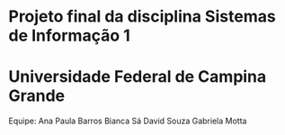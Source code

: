 # Projeto final da disciplina Sistemas de Informação 1 
# Universidade Federal de Campina Grande
Equipe:
  Ana Paula Barros
  Bianca Sá
  David Souza
  Gabriela Motta
